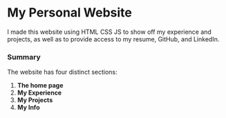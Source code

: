 # My Personal Website
I made this website using HTML CSS JS to show off my experience and projects, as well as to provide access to my resume, GitHub, and LinkedIn.

### Summary
The website has four distinct sections:
1. **The home page**
2. **My Experience**
3. **My Projects**
4. **My Info**
